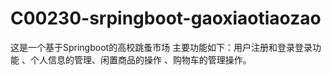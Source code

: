 # C00230-srpingboot-gaoxiaotiaozao
这是一个基于Springboot的高校跳蚤市场 主要功能如下：用户注册和登录登录功能 、个人信息的管理、闲置商品的操作 、购物车的管理操作。
